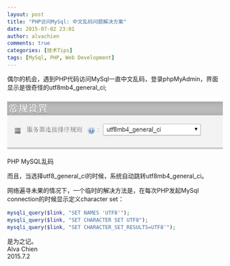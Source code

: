 ```yaml
---
layout: post
title: "PHP访问MySql: 中文乱码问题解决方案"
date: 2015-07-02 23:01
author: alvachien
comments: true
categories: [技术Tips]
tags: [MySql, PHP, Web Development]
---
```

偶尔的机会，遇到PHP代码访问MySql一直中文乱码，登录phpMyAdmin，界面显示是很奇怪的utf8mb4_general_ci;

![PHP MySQL乱码](/assets/uploads/2015/07/MySqlIssue.jpg)

PHP MySQL乱码

而且，当选择utf8_general_ci的时候，系统自动跳转utf8mb4_general_ci。

网络遍寻未果的情况下，一个临时的解决方法是，在每次PHP发起MySql connection的时候显示定义character set：

```php
mysqli_query($link, "SET NAMES 'UTF8'");
mysqli_query($link, "SET CHARACTER SET UTF8");
mysqli_query($link, "SET CHARACTER_SET_RESULTS=UTF8'");
```


是为之记。   
Alva Chien   
2015.7.2
